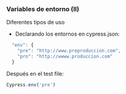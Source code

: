 ### Variables de entorno (II)

Diferentes tipos de uso

* Declarando los entornos en cypress.json:
```typescript
  "env": {
    "pre": "http://www.preproduccion.com",
    "pro": "http://wwww.produccion.com"
  }
```
Después en el test file:
```typescript
Cypress.env('pre')  
```
